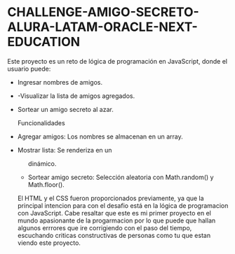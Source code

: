 # CHALLENGE-AMIGO-SECRETO-ALURA-LATAM-ORACLE-NEXT-EDUCATION
Este proyecto es un reto de lógica de programación en JavaScript, donde el usuario puede:  
- Ingresar nombres de amigos.
- -Visualizar la lista de amigos agregados.
- Sortear un amigo secreto al azar.

  
  Funcionalidades
- Agregar amigos: Los nombres se almacenan en un array.
- Mostrar lista: Se renderiza en un <ul> dinámico.
- Sortear amigo secreto: Selección aleatoria con Math.random() y Math.floor().
  
El HTML y el CSS fueron proporcionados previamente, ya que la principal intencion para con el desafio está en la lógica de programacion con JavaScript. Cabe resaltar que este es mi primer proyecto en el mundo apasionante de la progarmacion por lo que puede que hallan algunos errrores que ire corrigiendo con el paso del tiempo, escuchando criticas constructivas de personas como tu que estan viendo este proyecto.

